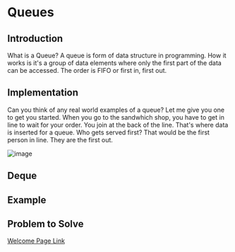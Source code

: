 # Queues
## Introduction
What is a Queue?
A queue is form of data structure in programming.  How it works is it's a group of data elements where only the first part of the data can be accessed.  The order is FIFO or first in, first out.
## Implementation
Can you think of any real world examples of a queue?  Let me give you one to get you started.  When you go to the sandwhich shop, you have to get in line to wait for your order.  You join at the back of the line.  That's where data is inserted for a queue.  Who gets served first?  That would be the first person in line.  They are the first out.


![image](https://user-images.githubusercontent.com/97404870/176754026-09319f32-78d1-4a97-bc70-e36ee7c36acf.png)

## Deque

## Example

## Problem to Solve




[Welcome Page Link](https://github.com/jakesoulier/DataStructuresProj/blob/main/0-welcome.md)

